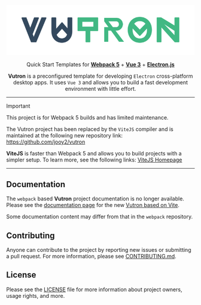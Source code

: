 <div align="center">

![vutron-logo](src/renderer/assets/img/vutron-logo.png)

Quick Start Templates for **[Webpack 5](https://webpack.js.org)** + **[Vue 3](https://vuejs.org/)** + **[Electron.js](https://www.electronjs.org/)**

**Vutron** is a preconfigured template for developing `Electron` cross-platform desktop apps. It uses `Vue 3` and allows you to build a fast development environment with little effort.

</div>

---

> [!IMPORTANT]
>
> This project is for Webpack 5 builds and has limited maintenance.
>
> The Vutron project has been replaced by the `ViteJS` compiler and is maintained at the following new repository link: https://github.com/jooy2/vutron
>
> **ViteJS** is faster than Webpack 5 and allows you to build projects with a simpler setup. To learn more, see the following links: [ViteJS Homepage](https://vitejs.dev)

---

## Documentation

The `webpack` based **Vutron** project documentation is no longer available. Please see the [documentation page](https://vutron.cdget.com) for the new [Vutron based on Vite](https://github.com/jooy2/vutron).

Some documentation content may differ from that in the `webpack` repository.

## Contributing

Anyone can contribute to the project by reporting new issues or submitting a pull request. For more information, please see [CONTRIBUTING.md](CONTRIBUTING.md).

## License

Please see the [LICENSE](LICENSE) file for more information about project owners, usage rights, and more.
